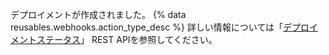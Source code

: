 デプロイメントが作成されました。 {% data reusables.webhooks.action_type_desc %} 詳しい情報については「[デプロイメントステータス](/rest/reference/deployments#list-deployment-statuses)」 REST APIを参照してください。
